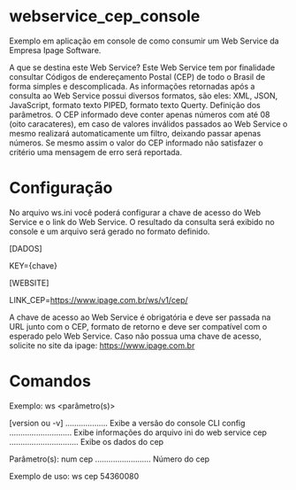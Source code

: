 # webservice_cep_console

Exemplo em aplicação em console de como consumir um Web Service da Empresa Ipage Software.

A que se destina este Web Service? Este Web Service tem por finalidade consultar Códigos de endereçamento Postal (CEP) de todo o Brasil de forma simples e descomplicada. As informações retornadas após a consulta ao Web Service possui diversos formatos, são eles: XML, JSON, JavaScript, formato texto PIPED, formato texto Querty. Definição dos parâmetros. O CEP informado deve conter apenas números com até 08 (oito caracateres), em caso de valores inválidos passados ao Web Service o mesmo realizará automaticamente um filtro, deixando passar apenas números. Se mesmo assim o valor do CEP informado não satisfazer o critério uma mensagem de erro será reportada.

# Configuração
No arquivo ws.ini você poderá configurar a chave de acesso do Web Service e o link do Web Service. O resultado da consulta será exibido no console e um arquivo será gerado no formato definido.

[DADOS]

KEY={chave}

[WEBSITE]

LINK_CEP=https://www.ipage.com.br/ws/v1/cep/

A chave de acesso ao Web Service é obrigatória e deve ser passada na URL junto com o CEP, formato de retorno e deve ser compatível com o esperado pelo Web Service. Caso não possua uma chave de acesso, solicite no site da ipage: https://www.ipage.com.br

# Comandos

Exemplo: ws <comando> <parâmetro(s)>

 [version ou -v] ................... Exibe a versão do console CLI
 config ............................ Exibe informações do arquivo ini do web service
 cep ............................... Exibe os dados do cep

   Parâmetro(s):
   num cep ......................... Número do cep

   Exemplo de uso:
   ws cep 54360080

